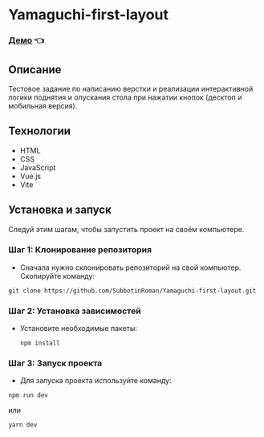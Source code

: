# Yamaguchi-first-layout

### [Демо](https://subbotinroman.github.io/yamaguchi-first-layout/) 👈

## Описание

Тестовое задание по написанию верстки и реализации интерактивной логики поднятия и опускания стола при нажатии кнопок (десктоп и мобильная версия).

## Технологии

-   HTML
-   CSS
-   JavaScript
-   Vue.js
-   Vite

## Установка и запуск

Следуй этим шагам, чтобы запустить проект на своём компьютере.

### Шаг 1: Клонирование репозитория

-   Сначала нужно склонировать репозиторий на свой компьютер. Скопируйте команду:

```
git clone https://github.com/SubbotinRoman/Yamaguchi-first-layout.git
```

### Шаг 2: Установка зависимостей

-   Установите необходимые пакеты:

    ```
    npm install
    ```

### Шаг 3: Запуск проекта

-   Для запуска проекта используйте команду:

```
npm run dev
```

или

```
yarn dev
```
